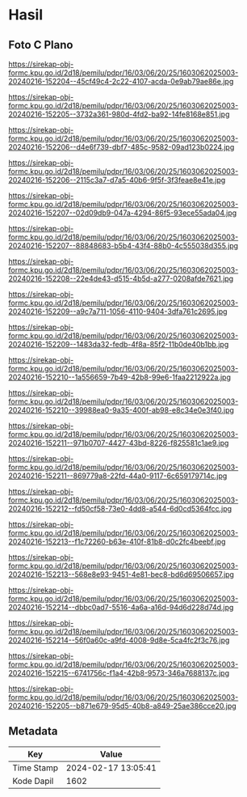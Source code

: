 # Hasil

## Foto C Plano

https://sirekap-obj-formc.kpu.go.id/2d18/pemilu/pdpr/16/03/06/20/25/1603062025003-20240216-152204--45cf49c4-2c22-4107-acda-0e9ab79ae86e.jpg

https://sirekap-obj-formc.kpu.go.id/2d18/pemilu/pdpr/16/03/06/20/25/1603062025003-20240216-152205--3732a361-980d-4fd2-ba92-14fe8168e851.jpg

https://sirekap-obj-formc.kpu.go.id/2d18/pemilu/pdpr/16/03/06/20/25/1603062025003-20240216-152206--d4e6f739-dbf7-485c-9582-09ad123b0224.jpg

https://sirekap-obj-formc.kpu.go.id/2d18/pemilu/pdpr/16/03/06/20/25/1603062025003-20240216-152206--2115c3a7-d7a5-40b6-9f5f-3f3feae8e41e.jpg

https://sirekap-obj-formc.kpu.go.id/2d18/pemilu/pdpr/16/03/06/20/25/1603062025003-20240216-152207--02d09db9-047a-4294-86f5-93ece55ada04.jpg

https://sirekap-obj-formc.kpu.go.id/2d18/pemilu/pdpr/16/03/06/20/25/1603062025003-20240216-152207--88848683-b5b4-43f4-88b0-4c555038d355.jpg

https://sirekap-obj-formc.kpu.go.id/2d18/pemilu/pdpr/16/03/06/20/25/1603062025003-20240216-152208--22e4de43-d515-4b5d-a277-0208afde7621.jpg

https://sirekap-obj-formc.kpu.go.id/2d18/pemilu/pdpr/16/03/06/20/25/1603062025003-20240216-152209--a9c7a711-1056-4110-9404-3dfa761c2695.jpg

https://sirekap-obj-formc.kpu.go.id/2d18/pemilu/pdpr/16/03/06/20/25/1603062025003-20240216-152209--1483da32-fedb-4f8a-85f2-11b0de40b1bb.jpg

https://sirekap-obj-formc.kpu.go.id/2d18/pemilu/pdpr/16/03/06/20/25/1603062025003-20240216-152210--1a556659-7b49-42b8-99e6-1faa2212922a.jpg

https://sirekap-obj-formc.kpu.go.id/2d18/pemilu/pdpr/16/03/06/20/25/1603062025003-20240216-152210--39988ea0-9a35-400f-ab98-e8c34e0e3f40.jpg

https://sirekap-obj-formc.kpu.go.id/2d18/pemilu/pdpr/16/03/06/20/25/1603062025003-20240216-152211--971b0707-4427-43bd-8226-f825581c1ae9.jpg

https://sirekap-obj-formc.kpu.go.id/2d18/pemilu/pdpr/16/03/06/20/25/1603062025003-20240216-152211--869779a8-22fd-44a0-9117-6c659179714c.jpg

https://sirekap-obj-formc.kpu.go.id/2d18/pemilu/pdpr/16/03/06/20/25/1603062025003-20240216-152212--fd50cf58-73e0-4dd8-a544-6d0cd5364fcc.jpg

https://sirekap-obj-formc.kpu.go.id/2d18/pemilu/pdpr/16/03/06/20/25/1603062025003-20240216-152213--f1c72260-b63e-410f-81b8-d0c2fc4beebf.jpg

https://sirekap-obj-formc.kpu.go.id/2d18/pemilu/pdpr/16/03/06/20/25/1603062025003-20240216-152213--568e8e93-9451-4e81-bec8-bd6d69506657.jpg

https://sirekap-obj-formc.kpu.go.id/2d18/pemilu/pdpr/16/03/06/20/25/1603062025003-20240216-152214--dbbc0ad7-5516-4a6a-a16d-94d6d228d74d.jpg

https://sirekap-obj-formc.kpu.go.id/2d18/pemilu/pdpr/16/03/06/20/25/1603062025003-20240216-152214--56f0a60c-a9fd-4008-9d8e-5ca4fc2f3c76.jpg

https://sirekap-obj-formc.kpu.go.id/2d18/pemilu/pdpr/16/03/06/20/25/1603062025003-20240216-152215--6741756c-f1a4-42b8-9573-346a7688137c.jpg

https://sirekap-obj-formc.kpu.go.id/2d18/pemilu/pdpr/16/03/06/20/25/1603062025003-20240216-152205--b871e679-95d5-40b8-a849-25ae386cce20.jpg


## Metadata

| Key        | Value               |
| ---------- | ------------------- |
| Time Stamp | 2024-02-17 13:05:41 |
| Kode Dapil | 1602                |



